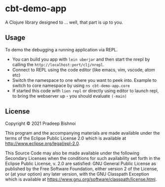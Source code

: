 # cbt-demo-app

A Clojure library designed to ... well, that part is up to you.

## Usage

To demo the debugging a running application via REPL. 
- You can build you app with `lein uberjar` and then start the nrepl by calling the `http://localhost:port/clj/nrepl`. 
- Connect to REPL using the code editor (like emacs, vim, vscode, atom etc)
- Switch the namespace to one where you want to peek into. Example to switch to core namespace by using `ns cbt-demo-app.core`
- If started this code with `lien repl` or directly using editor to launch repl, to bring the webserver up - you should evaluate `(-main)`

## License

Copyright © 2021 Pradeep Bishnoi

This program and the accompanying materials are made available under the
terms of the Eclipse Public License 2.0 which is available at
http://www.eclipse.org/legal/epl-2.0.

This Source Code may also be made available under the following Secondary
Licenses when the conditions for such availability set forth in the Eclipse
Public License, v. 2.0 are satisfied: GNU General Public License as published by
the Free Software Foundation, either version 2 of the License, or (at your
option) any later version, with the GNU Classpath Exception which is available
at https://www.gnu.org/software/classpath/license.html.
